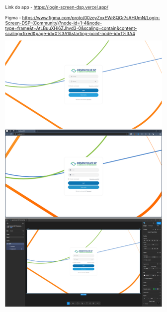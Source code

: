 Link do app - https://login-screen-dsp.vercel.app/
<br><br>
Figma - https://www.figma.com/proto/00zeyZoxEWr8QGr7sAHUmN/Login-Screen-DSP-(Community)?node-id=1-4&node-type=frame&t=AtLBuuXHi6ZJhvd3-0&scaling=contain&content-scaling=fixed&page-id=0%3A1&starting-point-node-id=1%3A4

![alt text](https://github.com/dassatavares/Login-Screen-DSP/blob/main/images/frame%201.png)
![alt text](https://github.com/dassatavares/Login-Screen-DSP/blob/main/images/frame%202.png)
![alt text](https://github.com/dassatavares/Login-Screen-DSP/blob/main/images/frame%203.png)
